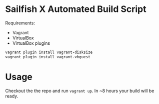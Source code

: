Sailfish X Automated Build Script
===

Requirements:
* Vagrant
* VirtualBox
* VirtualBox plugins
```bash
vagrant plugin install vagrant-disksize
vagrant plugin install vagrant-vbguest
```

Usage
===
Checkout the the repo and run `vagrant up`. In ~8 hours your build will be ready.
